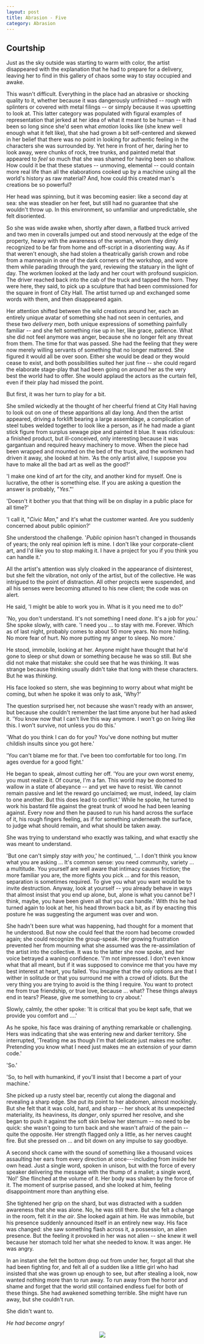 ```yaml
---
layout: post
title: Abrasion - Five
category: Abrasion
---
```


## Courtship

Just as the sky outside was starting to warm with color, the artist disappeared with the explanation that he had to prepare for a delivery, leaving her to find in this gallery of chaos some way to stay occupied and awake.

This wasn't difficult. Everything in the place had an abrasive or shocking quality to it, whether because it was dangerously unfinished -- rough with splinters or covered with metal filings -- or simply because it was upsetting to look at. This latter category was populated with figural examples of representation that jerked at her idea of what it meant to be human -- it had been so long since she'd seen what *emotion* looks like (she knew well enough what it felt like), that she had grown a bit self-centered and skewed in her belief that there was no point in looking for authentic feeling in the characters she was surrounded by. Yet here in front of her, daring her to look away, were chunks of rock, tree trunks, and painted metal that appeared to *feel* so much that she was shamed for having been so shallow. How could it be that these statues -- unmoving, elemental -- could contain more real life than all the elaborations cooked up by a machine using all the world's history as raw material? And, how could this created man's creations be so powerful?

Her head was spinning, but it was becoming easier: like a second day at sea: she was steadier on her feet, but still had no guarantee that she wouldn't throw up. In this environment, so unfamiliar and unpredictable, she felt disoriented.

So she was wide awake when, shortly after dawn, a flatbed truck arrived and two men in coveralls jumped out and stood nervously at the edge of the property, heavy with the awareness of the woman, whom they dimly recognized to be far from home and off-script in a disorienting way. As if that weren't enough, she had stolen a theatrically garish crown and robe from a mannequin in one of the dark corners of the workshop, and wore them while parading through the yard, reviewing the statuary in the light of day. The workmen looked at the lady and her court with profound suspicion. The driver reached back into the cab of the truck and tapped the horn. They were here, they said, to pick up a sculpture that had been commissioned for the square in front of City Hall. The artist turned up and exchanged some words with them, and then disappeared again.

Her attention shifted between the wild creations around her, each an entirely unique avatar of something she had not seen in centuries, and these two *delivery men*, both unique expressions of something painfully familiar -- and she felt something rise up in her, like grace, patience. What she did not feel anymore was anger, because she no longer felt any threat from them. The time for that was passed. She had the feeling that they were now merely willing servants of something that no longer mattered. She figured it would all be over soon. Either she would be dead or they would cease to exist, and both possibilities suited her just fine -- she could regard the elaborate stage-play that had been going on around her as the very best the world had to offer. She would applaud the actors as the curtain fell, even if their play had missed the point.

But first, it was her turn to play for a bit.

She smiled wickedly at the thought of her cheerful friend at City Hall having to look out on one of these apparitions all day long. And then the artist appeared, driving a forklift bearing a large assemblage, a complication of steel tubes welded together to look like a person, as if he had made a giant stick figure from surplus sewage pipe and painted it blue. It was ridiculous: a finished product, but ill-conceived, only interesting because it was gargantuan and required heavy machinery to move. When the piece had been wrapped and mounted on the bed of the truck, and the workmen had driven it away, she looked at him. 'As the only artist alive, I suppose you have to make all the bad art as well as the good?'

'I make one kind of art for the city, and another kind for myself. One is lucrative, the other is something else. If you are asking a question the answer is probably, "*Yes*."'

'Doesn't it bother you that that thing will be on display in a public place for all time?'

'I call it, "*Civic Man*," and it's what the customer wanted. Are you suddenly concerned about public opinion?'

She understood the challenge. '*Public* opinion hasn't changed in thousands of years; the only real opinion left is mine. I don't like your corporate-client art, and I'd like you to stop making it. I have a project for you if you think you can handle it.'

All the artist's attention was slyly cloaked in the appearance of disinterest, but she felt the vibration, not only of the artist, but of the collective. He was intrigued to the point of distraction. All other projects were suspended, and all his senses were becoming attuned to his new client; the code was on alert.

He said, 'I might be able to work you in. What is it you need me to do?'

'No, you don't understand. It's not something I need *done*. It's a job for *you*.' She spoke slowly, with care. 'I need you ... to stay with me. Forever. Which as of last night, probably comes to about 50 more years. No more hiding. No more fear of hurt. No more putting my anger to sleep. No more.'

He stood, immobile, looking at her. Anyone might have thought that he'd gone to sleep or shut down or something because he was so still. But she did not make that mistake: she could see that he was thinking. It was strange because thinking usually didn't take that long with these characters. But he was *thinking*.

His face looked so stern, she was beginning to worry about what might be coming, but when he spoke it was only to ask, 'Why?'

The question surprised her, not because she wasn't ready with an answer, but because she couldn't remember the last time anyone but her had asked it. 'You know now that I can't live this way anymore. I won't go on living like this. I won't survive, not unless you do this.'

'What do you think I can do for you? You've done nothing but mutter childish insults since you got here.'

'You can't blame me for that. I've been too comfortable for too long. I'm ages overdue for a good fight.'

He began to speak, almost cutting her off. 'You are your own worst enemy, you must realize it. Of course, I'm a fan. This world may be doomed to wallow in a state of abeyance -- and yet we have to resist. We cannot remain passive and let the reward go unclaimed; we must, indeed, lay claim to one another. But this does lead to conflict.' While he spoke, he turned to work his bastard file against the great trunk of wood he had been leaning against. Every now and then he paused to run his hand across the surface of it, his rough fingers feeling, as if for something underneath the surface, to judge what should remain, and what should be taken away.

She was trying to understand who exactly was talking, and what exactly she was meant to understand.

'But one can't simply *stay with you*,' he continued, '... I don't think you know what you are asking ... It's common sense: you need community, variety ... a multitude. You yourself are well aware that intimacy causes friction; the more familiar you are, the more fights you pick ... and for this reason, separation is sometimes required. To give you what you want would be to invite destruction. Anyway, look at yourself -- you already behave in ways that almost insist that you end up alone, but, alone is what you cannot be? I think, maybe, you have been given all that you can handle.' With this he had turned again to look at her, his head thrown back a bit, as if by enacting this posture he was suggesting the argument was over and won.

She hadn't been sure what was happening, had thought for a moment that he understood. But now she could feel that the room had become crowded again; she could recognize the group-speak. Her growing frustration prevented her from mourning what she assumed was the re-assimilation of the artist into the collective. It was to the latter she now spoke, and her voice betrayed a waning confidence. 'I'm not impressed. I don't even know what that all meant, but if it was supposed to convince me that you have my best interest at heart, you failed. You imagine that the only options are that I wither in solitude or that you surround me with a crowd of idiots. But the very thing you are trying to avoid is the thing I require. You want to protect me from true friendship, or true love, because ... what? These things always end in tears? Please, give me something to cry about.'

Slowly, calmly, the other spoke: 'It is critical that you be kept safe, that we provide you comfort and ....'

As he spoke, his face was draining of anything remarkable or challenging. Hers was indicating that she was entering new and darker territory. She interrupted, 'Treating me as though I'm that delicate just makes me softer. Pretending you know what I need just makes me an extension of your damn code.'

'So.'

'So, to hell with humankind, if you'll insist that I become a part of your machine.'

She picked up a rusty steel bar, recently cut along the diagonal and revealing a sharp edge. She put its point to her abdomen, almost mockingly. But she felt that it was cold, hard, and sharp -- her shock at its unexpected materiality, its heaviness, its *danger*, only spurred her resolve, and she began to push it against the soft skin below her sternum -- no need to be quick: she wasn't going to turn back and she wasn't afraid of the pain -- quite the opposite. Her strength flagged only a little, as her nerves caught fire. But she pressed on ... and bit down on any impulse to say goodbye.

A second shock came with the sound of something like a thousand voices assaulting her ears from every direction at once---including from inside her own head. Just a single word, spoken in unison, but with the force of every speaker delivering the message with the thump of a mallet; a single word, 'No!' She flinched at the volume of it. Her body was shaken by the force of it. The moment of surprise passed, and she looked at him, feeling disappointment more than anything else.

She tightened her grip on the shard, but was distracted with a sudden awareness that she was alone. No, he was still there. But she felt a change in the room, felt it *in the air*. She looked again at him. He was immobile, but his presence suddenly announced itself in an entirely new way. His face was changed: she saw something flash across it, a possession, an alien presence. But the feeling it provoked in her was not alien -- she knew it well because her stomach told her what she needed to know. It was anger. He was angry.

In an instant she felt the bottom drop out from under her, forgot all that she had been fighting for, and felt all of a sudden like a little girl who had insisted that she was grown up enough to see, but after stealing a look, now wanted nothing more than to run away. To run away from the horror and shame and forget that the world still contained endless fuel for both of these things. She had awakened something terrible. She might have run away, but she couldn't run.

She didn't want to.

*He had become angry!*


<div style="text-align:center">
<img src="{{ '/assets/images/divider.svg' | relative_url }}" />
</div>